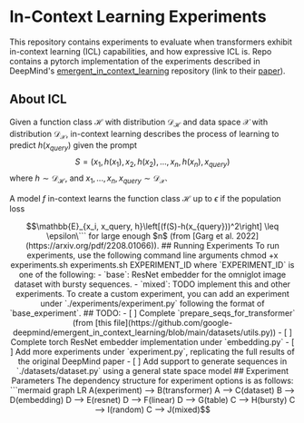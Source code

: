 # In-Context Learning Experiments
This repository contains experiments to evaluate when transformers exhibit in-context learning (ICL) capabilities, and how expressive ICL is. Repo contains a pytorch implementation of the experiments described in DeepMind's [emergent_in_context_learning](https://github.com/google-deepmind/emergent_in_context_learning/) repository (link to their [paper](https://proceedings.neurips.cc/paper_files/paper/2022/file/77c6ccacfd9962e2307fc64680fc5ace-Paper-Conference.pdf)).

## About ICL

Given a function class $\mathcal{H}$ with distribution $\mathcal{D}_{\mathcal{H}}$ and data space $\mathcal{X}$ with distribution $\mathcal{D}_{\mathcal{X}}$, in-context learning describes the process of learning to predict $h(x_{query})$ given the prompt
$$ S=(x_1, h(x_1), x_2, h(x_2), ..., x_n, h(x_n), x_{query}) $$where $h \sim \mathcal{D}_{\mathcal{H}}$, and $x_1, ..., x_n, x_{query} \sim \mathcal{D}_{\mathcal{X}}$.

A model $f$ in-context learns the function class $\mathcal{H}$ up to $\epsilon$ if the population loss
```math
\mathbb{E}_{x_i, x_query, h}\left[(f(S)-h(x_{query}))^2\right] \leq \epsilon\``` for large enough $n$ (from [Garg et al. 2022](https://arxiv.org/pdf/2208.01066)).

## Running Experiments
To run experiments, use the following command line arguments

    chmod +x experiments.sh
    experiments.sh EXPERIMENT_ID

where `EXPERIMENT_ID` is one of the following:
 - `base`: ResNet embedder for the omniglot image dataset with bursty sequences.
 - `mixed`: TODO implement this and other experiments.

To create a custom experiment, you can add an experiment under `./experiments/experiment.py` following the format of `base_experiment`.

## TODO:

 - [ ] Complete `prepare_seqs_for_transformer` (from [this file](https://github.com/google-deepmind/emergent_in_context_learning/blob/main/datasets/utils.py))
 - [ ] Complete torch ResNet embedder implementation under `embedding.py`
 - [ ] Add more experiments under `experiment.py`, replicating the full results of the original DeepMind paper
 - [ ] Add support to generate sequences in `./datasets/dataset.py` using a general state space model

## Experiment Parameters

The dependency structure for experiment options is as follows:

```mermaid
graph LR
A(experiment) --> B(transformer)
A --> C(dataset)
B --> D(embedding)
D --> E(resnet)
D --> F(linear)
D --> G(table)
C --> H(bursty)
C --> I(random)
C --> J(mixed)
```
